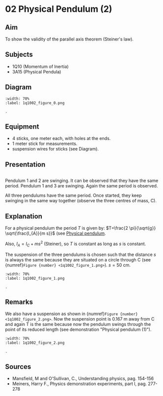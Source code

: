 # 02 Physical Pendulum (2)   
  
## Aim   
 To show the validity of the parallel axis theorem (Steiner's law).    
  
## Subjects   
* 1Q10 (Momentum of Inertia) 
* 3A15 (Physical Pendula)   

## Diagram
    
```{figure} figures/figure_0.png
:width: 70%  
:label: 1q1002_figure_0.png  

. 
```
  
## Equipment   
 *  4 sticks, one meter each, with holes at the ends. 
 *  1 meter stick for measurements. 
 *  suspension wires for sticks (see Diagram).
    
  
## Presentation   

```{iframe} https://www.youtube.com/embed/bFp8MVOZZ5U?si=tIfsC0bIuZWWaZXQ
```

Pendulum 1 and 2 are swinging. It can be observed that they have the same period. Pendulum 1 and 3 are swinging. Again the same period is observed.

All three pendulums have the same period. Once started, they keep swinging in the same way together (observe the three centres of mass, C).
 
## Explanation   
For a physical pendulum the period $T$ is given by: $T=\frac{2 \pi}{\sqrt{g}} \sqrt{\frac{I_{A}}{m s}}$ (see [Physical pendulum](/book/3%20oscillations%20and%20waves/3A%20osc/3A15%20Physical%20Pendula/3A1501%20Physical%20Pendulum/3A1501.md).

Also, $I_{A}=I_{C}+m s^{2}$ (Steiner), so $T$ is constant as long as $s$ is constant.

The suspension of the three pendulums is chosen such that the distance $s$ is always the same because they are situated on a circle through $\mathrm{C}$ (see {numref}`Figure {number} <1q1002_figure_1.png>`). $s=50 \mathrm{~cm}$.

```{figure} figures/figure_1.png
:width: 70%  
:label: 1q1002_figure_1.png  

. 
```

## Remarks   
We also have a suspension as shown in {numref}`Figure {number} <1q1002_figure_2.png>`. Now the suspension point is $0.167 \mathrm{~m}$ away from $\mathrm{C}$ and again $\mathrm{T}$ is the same because now the pendulum swings through the point of its reduced length (see demonstration "Physical pendulum (1)").   
 
```{figure} figures/figure_2.png
:width: 70%  
:label: 1q1002_figure_2.png  

. 
```
  
## Sources
 *  Mansfield, M and O'Sullivan, C., Understanding physics, pag. 154-156 
 *  Meiners, Harry F., Physics demonstration experiments, part I, pag. 277-278
  
